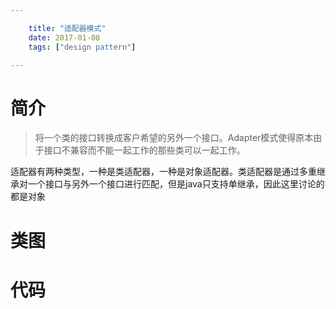 ```yaml
---

    title: "适配器模式"
    date: 2017-01-08
    tags: ["design pattern"]

---
```


# 简介
> 将一个类的接口转换成客户希望的另外一个接口。Adapter模式使得原本由于接口不兼容而不能一起工作的那些类可以一起工作。  

适配器有两种类型，一种是类适配器，一种是对象适配器。类适配器是通过多重继承对一个接口与另外一个接口进行匹配，但是java只支持单继承，因此这里讨论的都是对象
# 类图

# 代码
